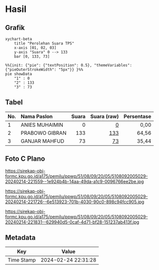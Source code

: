 # Hasil

## Grafik

```mermaid
xychart-beta
    title "Perolehan Suara TPS"
    x-axis [01, 02, 03]
    y-axis "Suara" 0 --> 133
    bar [0, 133, 73]
```

```mermaid
%%{init: {"pie": {"textPosition": 0.5}, "themeVariables": {"pieOuterStrokeWidth": "5px"}} }%%
pie showData
    "1" : 0
    "2" : 133
    "3" : 73
```

## Tabel

| No. | Nama Paslon    | Suara | Suara (raw) | Persentase |
|:--- |:-------------- | -----:| -----------:| ----------:|
| 1   | ANIES MUHAIMIN | 0     | [0][p-1]    | 0,00       |
| 2   | PRABOWO GIBRAN | 133   | [133][p-2]  | 64,56      |
| 3   | GANJAR MAHFUD  | 73    | [73][p-3]   | 35,44      |


[p-1]: https://github.com/gigit-pemilu/pemilu-2024-51-bali/blob/main/pilpres/hitung-suara/sub/51-bali/sub/08-buleleng/sub/09-tejakula/sub/2005-bondalem/sub/029-tps/sub/paslon-1.txt
[p-2]: https://github.com/gigit-pemilu/pemilu-2024-51-bali/blob/main/pilpres/hitung-suara/sub/51-bali/sub/08-buleleng/sub/09-tejakula/sub/2005-bondalem/sub/029-tps/sub/paslon-2.txt
[p-3]: https://github.com/gigit-pemilu/pemilu-2024-51-bali/blob/main/pilpres/hitung-suara/sub/51-bali/sub/08-buleleng/sub/09-tejakula/sub/2005-bondalem/sub/029-tps/sub/paslon-3.txt

## Foto C Plano

https://sirekap-obj-formc.kpu.go.id/a175/pemilu/ppwp/51/08/09/20/05/5108092005029-20240214-221559--1e924b4b-14aa-49da-a1c9-0096766ee2be.jpg

https://sirekap-obj-formc.kpu.go.id/a175/pemilu/ppwp/51/08/09/20/05/5108092005029-20240214-221726--6e513923-701b-4030-90c0-898c94fcc905.jpg

https://sirekap-obj-formc.kpu.go.id/a175/pemilu/ppwp/51/08/09/20/05/5108092005029-20240214-221831--629940d5-0caf-4d71-bf28-151237ab413f.jpg


## Metadata

| Key        | Value               |
| ---------- | ------------------- |
| Time Stamp | 2024-02-24 22:31:28 |



